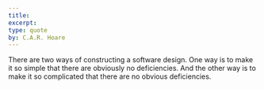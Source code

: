 ```yaml
---
title:
excerpt:
type: quote
by: C.A.R. Hoare
---
```


There are two ways of constructing a software design. One way is to make it so simple that there are obviously no deficiencies. And the other way is to make it so complicated that there are no obvious deficiencies.